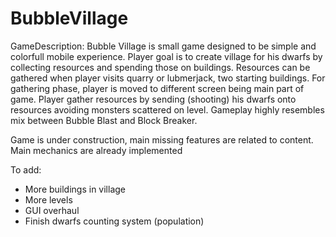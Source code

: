 # BubbleVillage

GameDescription: Bubble Village is small game designed to be simple and colorfull mobile experience. 
Player goal is to create village for his dwarfs by collecting resources and spending those on buildings.
Resources can be gathered when player visits quarry or lubmerjack, two starting buildings.
For gathering phase, player is moved to different screen being main part of game. 
Player gather resources by sending (shooting) his dwarfs onto resources avoiding monsters scattered on level.
Gameplay highly resembles mix between Bubble Blast and Block Breaker.

Game is under construction, main missing features are related to content. Main mechanics are already implemented

To add:
- More buildings in village
- More levels
- GUI overhaul
- Finish dwarfs counting system (population)


